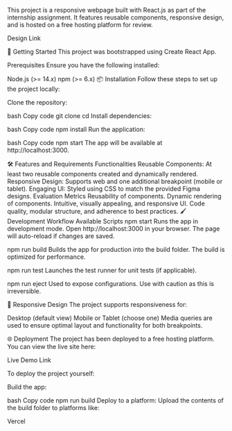 This project is a responsive webpage built with React.js as part of the internship assignment. It features reusable components, responsive design, and is hosted on a free hosting platform for review.

Design Link

🚀 Getting Started
This project was bootstrapped using Create React App.

Prerequisites
Ensure you have the following installed:

Node.js (>= 14.x)
npm (>= 6.x)
📦 Installation
Follow these steps to set up the project locally:

Clone the repository:

bash
Copy code
git clone <repository-url>
cd <project-folder>
Install dependencies:

bash
Copy code
npm install
Run the application:

bash
Copy code
npm start
The app will be available at http://localhost:3000.

🛠 Features and Requirements
Functionalities
Reusable Components: At least two reusable components created and dynamically rendered.
Responsive Design: Supports web and one additional breakpoint (mobile or tablet).
Engaging UI: Styled using CSS to match the provided Figma designs.
Evaluation Metrics
Reusability of components.
Dynamic rendering of components.
Intuitive, visually appealing, and responsive UI.
Code quality, modular structure, and adherence to best practices.
🖌 Development Workflow
Available Scripts
npm start
Runs the app in development mode.
Open http://localhost:3000 in your browser.
The page will auto-reload if changes are saved.

npm run build
Builds the app for production into the build folder.
The build is optimized for performance.

npm run test
Launches the test runner for unit tests (if applicable).

npm run eject
Used to expose configurations. Use with caution as this is irreversible.

📐 Responsive Design
The project supports responsiveness for:

Desktop (default view)
Mobile or Tablet (choose one)
Media queries are used to ensure optimal layout and functionality for both breakpoints.

🌐 Deployment
The project has been deployed to a free hosting platform. You can view the live site here:

Live Demo Link

To deploy the project yourself:

Build the app:

bash
Copy code
npm run build
Deploy to a platform:
Upload the contents of the build folder to platforms like:

Vercel